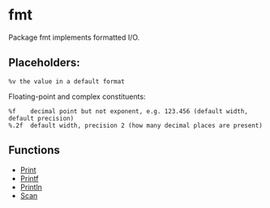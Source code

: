 # fmt

Package fmt implements formatted I/O.

## Placeholders:

```
%v the value in a default format
```

Floating-point and complex constituents:

```
%f    decimal point but not exponent, e.g. 123.456 (default width, default precision)
%.2f  default width, precision 2 (how many decimal places are present)
```

## Functions

- [Print](print.md)
- [Printf](printf.md)
- [Println](println.md)
- [Scan](scan.md)
